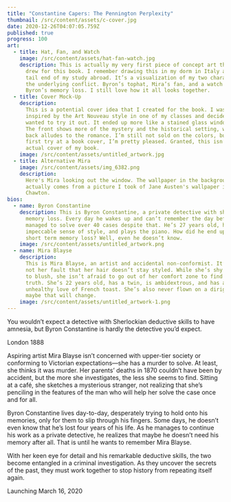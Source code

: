 ```yaml
---
title: "Constantine Capers: The Pennington Perplexity"
thumbnail: /src/content/assets/c-cover.jpg
date: 2020-12-26T04:07:05.759Z
published: true
progress: 100
art:
  - title: Hat, Fan, and Watch
    image: /src/content/assets/hat-fan-watch.jpg
    description: This is actually my very first piece of concept art that I ever
      drew for this book. I remember drawing this in my dorm in Italy at the
      tail end of my study abroad. It’s a visualization of my two characters and
      the underlying conflict. Byron’s tophat, Mira’s fan, and a watch to show
      Byron’s memory loss. I still love how it all looks together.
  - title: Cover Mock-Up
    description:
      This is a potential cover idea that I created for the book. I was
      inspired by the Art Nouveau style in one of my classes and decided I
      wanted to try it out. It ended up more like a stained glass window though.
      The front shows more of the mystery and the historical setting, while the
      back alludes to the romance. I’m still not sold on the colors, but for a
      first try at a book cover, I’m pretty pleased. Granted, this isn’t the
      actual cover of my book.
    image: /src/content/assets/untitled_artwork.jpg
  - title: Alternative Mira
    image: /src/content/assets/img_6382.png
    description:
      Here's Mira looking out the window. The wallpaper in the background
      actually comes from a picture I took of Jane Austen's wallpaper in
      Chawton.
bios:
  - name: Byron Constantine
    description: This is Byron Constantine, a private detective with short term
      memory loss. Every day he wakes up and can’t remember the day before. He’s
      managed to solve over 40 cases despite that. He’s 27 years old, has an
      impeccable sense of style, and plays the piano. How did he end up with
      short term memory loss? Well, even he doesn’t know.
    image: /src/content/assets/untitled_artwork.png
  - name: Mira Blayse
    description:
      This is Mira Blayse, an artist and accidental non-conformist. It’s
      not her fault that her hair doesn’t stay styled. While she’s shy and prone
      to blush, she isn’t afraid to go out of her comfort zone to find the
      truth. She’s 22 years old, has a twin, is ambidextrous, and has an
      unhealthy love of French toast. She’s also never flown on a dirigible, but
      maybe that will change.
    image: /src/content/assets/untitled_artwork-1.png
---
```


You wouldn’t expect a detective with Sherlockian deductive skills to have amnesia, but Byron Constantine is hardly the detective you’d expect.



London 1888



Aspiring artist Mira Blayse isn’t concerned with upper-tier society or conforming to Victorian expectations—she has a murder to solve. At least, she thinks it was murder. Her parents’ deaths in 1870 couldn’t have been by accident, but the more she investigates, the less she seems to find. Sitting at a café, she sketches a mysterious stranger, not realizing that she’s penciling in the features of the man who will help her solve the case once and for all.



Byron Constantine lives day-to-day, desperately trying to hold onto his memories, only for them to slip through his fingers. Some days, he doesn’t even know that he’s lost four years of his life. As he manages to continue his work as a private detective, he realizes that maybe he doesn’t need his memory after all. That is until he wants to remember Mira Blayse.



With her keen eye for detail and his remarkable deductive skills, the two become entangled in a criminal investigation. As they uncover the secrets of the past, they must work together to stop history from repeating itself again.

Launching March 16, 2020
